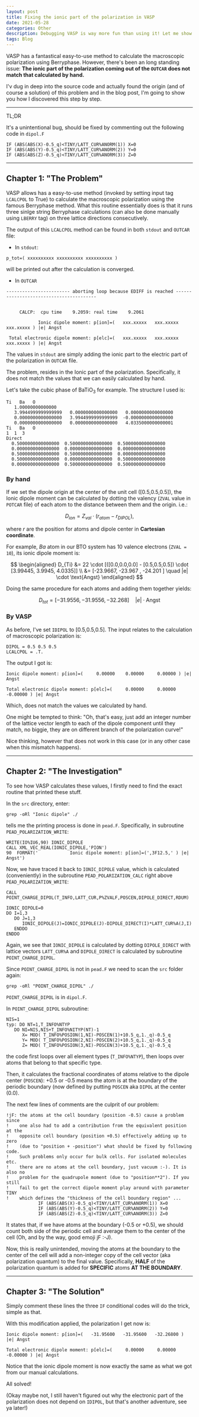 ```yaml
---
layout: post
title: Fixing the ionic part of the polarization in VASP
date: 2021-05-28
categories: Other
description: Debugging VASP is way more fun than using it! Let me show you how I fixed the Ionic part of the polarization step by step! :-J
tags: Blog
---
```


VASP has a fantastical easy-to-use method to calculate the macroscopic polarization using Berryphase. However, there's been an long standing issue: __The ionic part of the polarization coming out of the `OUTCAR` does not match that calculated by hand.__

I'v dug in deep into the source code and actually found the origin (and of course a solution) of this problem and in the blog post, I'm going to show you how I discovered this step by step.

---
TL;DR

It's a unintentional bug, should be fixed by commenting out the following code in `dipol.F`

```
IF (ABS(ABS(X)-0.5_q)<TINY/LATT_CUR%ANORM(1)) X=0
IF (ABS(ABS(Y)-0.5_q)<TINY/LATT_CUR%ANORM(2)) Y=0
IF (ABS(ABS(Z)-0.5_q)<TINY/LATT_CUR%ANORM(3)) Z=0
```
---

## Chapter 1: "The Problem"

VASP allows has a easy-to-use method (invoked by setting input tag `LCALCPOL` to True) to calculate the macroscopic polarization using the famous Berryphase method. What this routine essentially does is that it runs three sinlge string Berryphase calculations (can also be done manually using `LBERRY` tag) on three lattice directions consecutively.

 The output of this `LCALCPOL` method can be found in both `stdout` and `OUTCAR` file:

- In `stdout`:

 ```
 p_tot=( xxxxxxxxxx xxxxxxxxxx xxxxxxxxxx )
 ```
 will be printed out after the calculation is converged.

- In `OUTCAR`

```
------------------------ aborting loop because EDIFF is reached ----------------------------------------


     CALCP:  cpu time    9.2059: real time    9.2061

            Ionic dipole moment: p[ion]=(   xxx.xxxxx   xxx.xxxxx   xxx.xxxxx ) |e| Angst

 Total electronic dipole moment: p[elc]=(   xxx.xxxxx   xxx.xxxxx   xxx.xxxxx ) |e| Angst

```

The values in `stdout` are simply adding the ionic part to the electric part of the polarization in `OUTCAR` file.

The problem, resides in the Ionic part of the polarization. Specifically, it does not match the values that we can easily calculated by hand.

Let's take the cubic phase of $\mathrm{BaTiO_3}$ for example. The structure I used is:

```
Ti   Ba   O
   1.00000000000000
   3.9944999999999999   0.0000000000000000   0.0000000000000000
   0.0000000000000000   3.9944999999999999  -0.0000000000000000
   0.0000000000000000   0.0000000000000000   4.0335000000000001
Ti   Ba   O
1  1  3
Direct
  0.5000000000000000  0.5000000000000000  0.5000000000000000
  0.0000000000000000  0.0000000000000000  0.0000000000000000
  0.5000000000000000  0.5000000000000000  0.0000000000000000
  0.5000000000000000  0.0000000000000000  0.5000000000000000
  0.0000000000000000  0.5000000000000000  0.5000000000000000
```

### By hand

If we set the dipole origin at the center of the unit cell ([0.5,0.5,0.5]), the Ionic dipole moment can be calculated by dotting the valency (`ZVAL` value in `POTCAR` file) of each atom to the distance between them and the origin. i.e.:

$$
D_{ion} = Z_{val} \cdot \left(r_{atom} - r_{DIPOL}\right),
$$

where $r$ are the position for atoms and dipole center in __Cartesian coordinate__.

For example, $Ba$ atom in our BTO system has 10 valence electrons (`ZVAL = 10`), its ionic dipole moment is:

$$
\begin{aligned}
D_{Ti} &= 22 \cdot [([0.0,0.0,0.0] - [0.5,0.5,0.5]) \cdot [3.99445, 3.9945, 4.0335]] \\
&= [-23.9667, -23.967 , -24.201 ] \quad |e| \cdot \text{Angst}
\end{aligned}
$$

Doing the same procedure for each atoms and adding them together yields:

$$
D_{tot} = [-31.9556,	-31.9556,	-32.268] \quad |e| \cdot \text{Angst}
$$

### By VASP

As before, I've set `IDIPOL` to [0.5,0.5,0.5]. The input relates to the calculation of macroscopic polarization is:

```
DIPOL = 0.5 0.5 0.5
LCALCPOL = .T.
```

The output I got is:

```
Ionic dipole moment: p[ion]=(     0.00000    0.00000     0.00000 ) |e| Angst

Total electronic dipole moment: p[elc]=(     0.00000     0.00000    -0.00000 ) |e| Angst
```

Which, does not match the values we calculated by hand.

One might be tempted to think: "Oh, that's easy, just add an integer number of the lattice vector length to each of the dipole component until they match, no biggie, they are on different branch of the polarization curve!"

Nice thinking, however that does not work in this case (or in any other case when this mismatch happens).


---


## Chapter 2: "The Investigation"

To see how VASP calculates these values, I firstly need to find the exact routine that printed these stuff.

In the `src` directory, enter:

```
grep -oRl "Ionic dipole" ./
```

tells me the printing process is done in `pead.F`. Specifically, in subroutine `PEAD_POLARIZATION_WRITE`:

```
WRITE(IO%IU6,90) IONIC_DIPOLE
CALL XML_VEC_REAL(IONIC_DIPOLE,'PION')
90  FORMAT('            Ionic dipole moment: p[ion]=(',3F12.5,' ) |e| Angst')
```

Now, we have traced it back to `IONIC_DIPOLE` value, which is calculated (conveniently) in the subroutine `PEAD_POLARIZATION_CALC` right above `PEAD_POLARIZATION_WRITE`:

```
CALL POINT_CHARGE_DIPOL(T_INFO,LATT_CUR,P%ZVALF,POSCEN,DIPOLE_DIRECT,RDUM)

IONIC_DIPOLE=0
DO I=1,3
   DO J=1,3
      IONIC_DIPOLE(J)=IONIC_DIPOLE(J)-DIPOLE_DIRECT(I)*LATT_CUR%A(J,I)
   ENDDO
ENDDO
```

Again, we see that `IONIC_DIPOLE` is calculated by dotting `DIPOLE_DIRECT` with lattice vectors `LATT_CUR%A` and `DIPOLE_DIRECT` is calculated by subroutine `POINT_CHARGE_DIPOL`.

Since `POINT_CHARGE_DIPOL` is not in `pead.F` we need to scan the `src` folder again:

```
grep -oRl "POINT_CHARGE_DIPOL" ./
```

`POINT_CHARGE_DIPOL` is in `dipol.F`.

In `POINT_CHARGE_DIPOL` subroutine:

```
NIS=1
typ: DO NT=1,T_INFO%NTYP
   DO NI=NIS,NIS+T_INFO%NITYP(NT)-1
      X= MOD( T_INFO%POSION(1,NI)-POSCEN(1)+10.5_q,1._q)-0.5_q
      Y= MOD( T_INFO%POSION(2,NI)-POSCEN(2)+10.5_q,1._q)-0.5_q
      Z= MOD( T_INFO%POSION(3,NI)-POSCEN(3)+10.5_q,1._q)-0.5_q
```

the code first loops over all element types (`T_INFO%NTYP`), then loops over atoms that belong to that specific type.

Then, it calculates the fractional coordinates of atoms relative to the dipole center (`POSCEN`): +0.5 or -0.5 means the atom is at the boundary of the periodic boundary (now defined by putting `POSCEN` aka `DIPOL` at the center (0.0).

The next few lines of comments are the culprit of our problem:

```
!jF: the atoms at the cell boundary (position -0.5) cause a problem since
!    one also had to add a contribution from the equivalent position at the
!    opposite cell boundary (position +0.5) effectively adding up to zero
!    (due to "position + -position") what should be fixed by following code.
!    Such problems only occur for bulk cells. For isolated molecules etc.
!    there are no atoms at the cell boundary, just vacuum :-). It is also no
!    problem for the quadrupole moment (due to "position**2"). If you still
!    fail to get the correct dipole moment play around with parameter TINY
!    which defines the "thickness of the cell boundary region" ...
            IF (ABS(ABS(X)-0.5_q)<TINY/LATT_CUR%ANORM(1)) X=0
            IF (ABS(ABS(Y)-0.5_q)<TINY/LATT_CUR%ANORM(2)) Y=0
            IF (ABS(ABS(Z)-0.5_q)<TINY/LATT_CUR%ANORM(3)) Z=0
```

It states that, if we have atoms at the boundary (-0.5 or +0.5), we should count both side of the periodic cell and average them to the center of the cell (Oh, and by the way, good emoji jF :-J).

Now, this is really unintended, moving the atoms at the boundary to the center of the cell will add a non-integer copy of the cell vector (aka polarization quantum) to the final value. Specifically, __HALF__ of the polarization quantum is added for __SPECIFIC__ atoms __AT THE BOUNDARY__.

---

## Chapter 3: "The Solution"

Simply comment these lines the three `IF` conditional codes will do the trick, simple as that.

With this modification applied, the polarization I get now is:

```
Ionic dipole moment: p[ion]=(   -31.95600   -31.95600   -32.26800 ) |e| Angst

Total electronic dipole moment: p[elc]=(     0.00000     0.00000    -0.00000 ) |e| Angst
```

Notice that the ionic dipole moment is now exactly the same as what we got from our manual calculations.

All solved!

(Okay maybe not, I still haven't figured out why the electronic part of the polarization does not depend on `IDIPOL`, but that's another adventure, see ya later!)
